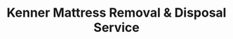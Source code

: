 ---
layout: location.njk
title: Kenner Mattress Removal & Disposal Service
description: New Orleans suburb mattress removal in Kenner with 1M+ mattresses recycled nationwide. Next-day pickup  Skip Waste Pro bulk collection timing - professional service for families, professionals, and diverse community throughout Jefferson Parish.
permalink: /mattress-removal/louisiana/new-orleans/kenner/
city: Kenner
state: Louisiana
stateSlug: louisiana
parentMetro: New Orleans
tier: 3
coordinates:
  lat: 29.9966
  lng: -90.2417
pricing:
  startingPrice: 125
  single: 125
  queen: 155
  king: 180
  boxSpring: 30
neighborhoods:
  - name: Old Kenner
    zipCodes: [70062]
  - name: Rivertown
    zipCodes: [70062]
  - name: Kenner East
    zipCodes: [70065]
  - name: LaSalle
    zipCodes: [70065]
  - name: Veterans Boulevard Corridor
    zipCodes: [70062, 70065]
  - name: Airline Drive
    zipCodes: [70062]
  - name: Jefferson Highway
    zipCodes: [70062]
  - name: West Esplanade
    zipCodes: [70065]
  - name: Duncan Plaza Area
    zipCodes: [70062]
  - name: Laketown
    zipCodes: [70065]
  - name: Roosevelt Boulevard Area
    zipCodes: [70062]
  - name: Williams Boulevard Corridor
    zipCodes: [70065]
  - name: Loyola Drive Area
    zipCodes: [70062]
  - name: Vintage Drive
    zipCodes: [70065]
  - name: Chateau Boulevard
    zipCodes: [70065]
  - name: Power Boulevard
    zipCodes: [70062]
  - name: Joe Yenni Boulevard
    zipCodes: [70065]
  - name: Pontchartrain Boulevard
    zipCodes: [70065]
  - name: 31st Street Area
    zipCodes: [70062]
  - name: Compromise Street Area
    zipCodes: [70062]
zipCodes: [70062, 70065]
recyclingPartners:
  - Waste Pro USA
  - Jefferson Parish Solid Waste
  - River Birch Renewable Energy
  - Louisiana Recycling Network
localRegulations: "Unlike Jefferson Parish's Waste Pro bulk collection which requires advance notice and specific scheduling for mattresses and home furnishings, our independent mattress removal service provides immediate next-day pickup designed around your schedule. We are not affiliated with Waste Pro - we're a private alternative that offers faster, more convenient service without advance notice requirements."
nearbyCities:
  - name: New Orleans
    slug: new-orleans
    distance: 12
    isSuburb: false
  - name: Baton Rouge
    slug: baton-rouge
    distance: 85
    isSuburb: false
  - name: Lafayette
    slug: lafayette
    distance: 135
    isSuburb: false
  - name: Shreveport
    slug: shreveport
    distance: 340
    isSuburb: false
reviews:
  count: 1,234
  featured:
    - text: "These folks were a lifesaver after Hurricane Ida damage! Had two water-damaged mattresses that needed immediate removal while we were dealing with insurance and contractors. Called Thursday morning and they came Friday afternoon exactly as promised. Professional crew, understood the post-storm cleanup challenges we were facing. Fair pricing with no gouging despite high demand. Highly recommend to anyone dealing with storm damage cleanup."
      author: "Maria Santos"
      neighborhood: "Veterans Boulevard Corridor"
    - text: "super convenient service! moved from the quarter to kenner and needed to get rid of my old mattresses before the new ones arrived. waste pro wanted advance notice and scheduling but these guys came next day. crew was respectful and cleaned up the driveway after loading. way easier than dealing with parish waste management."
      author: "Jake T."
      neighborhood: "Old Kenner"
    - text: "Professional service."
      author: "Robert"
      neighborhood: "Rivertown"
faqs:
  - question: "Do you work around hurricane season and weather delays in Kenner?"
    answer: "Absolutely. Louisiana's hurricane season creates unique challenges for waste management and home maintenance. We offer flexible scheduling and understand storm preparation, cleanup periods, and the importance of quick mattress removal during recovery. Service available throughout Jefferson Parish year-round."
  - question: "How is your service different from Waste Pro bulk collection?"
    answer: "We eliminate Waste Pro's advance notice requirements entirely. While Jefferson Parish requires scheduling and advance notice for mattresses and home furnishings, we provide immediate next-day pickup with guaranteed recycling and no coordination needed with municipal waste schedules."
  - question: "Can you navigate Kenner's grid street system efficiently?"
    answer: "Yes. Kenner's well-planned grid system with Veterans Boulevard, Airline Drive, Jefferson Highway, and cross streets like Roosevelt and Williams Boulevards makes efficient service delivery throughout all neighborhoods. Our team knows the area well and can coordinate with local traffic patterns."
  - question: "What's included in your $125 starting price?"
    answer: "Complete mattress removal from your Kenner home, professional transport, and 100% recycling. Additional charges only for stairs ($10/flight) or extended carries over 75 feet from our truck."
  - question: "Do you really recycle every mattress from Kenner?"
    answer: "Yes, 100% guaranteed. We've recycled over 1 million mattresses nationwide. Your Kenner mattress goes to certified facilities where springs become construction steel, foam becomes carpet padding, and fabrics get recycled into new textiles."
  - question: "How quickly can you schedule pickup in Kenner?"
    answer: "Next-day service is standard throughout Jefferson Parish. Book online in 60 seconds or call (720) 263-6094. Most pickups can be arranged within 24 hours, with flexibility for weather delays during storm season."
  - question: "Can you coordinate with post-storm cleanup and insurance work?"
    answer: "Yes, we understand Louisiana's storm recovery needs and can coordinate with contractors, insurance adjusters, and cleanup schedules. We offer flexible timing and understand the urgency of mattress removal during home repairs and restoration work."
  - question: "Do you serve all Kenner neighborhoods and Jefferson Parish areas?"
    answer: "Absolutely. From historic Rivertown to newer developments along Veterans Boulevard, Old Kenner to the airport area - we serve every neighborhood with the same professional service and transparent pricing throughout Jefferson Parish."
schema:
  "@context": "https://schema.org"
  "@type": "LocalBusiness"
  "name": "A Bedder World Kenner"
  "address":
    "@type": "PostalAddress"
    "addressLocality": "Kenner"
    "addressRegion": "Louisiana"
    "addressCountry": "US"
  "geo":
    "@type": "GeoCoordinates"
    "latitude": 29.9966
    "longitude": -90.2417
  "telephone": "720-263-6094"
  "priceRange": "$125-$180"
  "serviceArea": "Kenner, Louisiana"
  "aggregateRating":
    "@type": "AggregateRating"
    "ratingValue": "4.9"
    "reviewCount": "1234"
pageContent:
  heroDescription: "Professional mattress removal in Kenner with next-day pickup throughout Jefferson Parish. We handle everything from pickup to 100% recycling. Book online in 60 seconds and skip Waste Pro advance notice requirements."
  aboutService: |
    <p>Our Kenner mattress removal service works around this New Orleans suburb's unique needs and diverse community. Whether you're a professional commuting to downtown New Orleans, families managing home improvements, or residents dealing with Louisiana's hurricane season challenges, we provide flexible pickup times that fit your Jefferson Parish lifestyle. No waiting for Waste Pro advance notice requirements - we typically schedule next-day service throughout all Kenner neighborhoods.</p>
    
    <p>We understand Kenner's character: Louisiana's sixth-largest city with a diverse population of 66,000+, well-planned grid street system, mix of historic and newer neighborhoods, and a community that includes construction workers, healthcare professionals, hospitality industry workers, and families who value suburban living near New Orleans. Our team serves everything from historic Rivertown to newer developments along Veterans Boulevard, with the reliability that Jefferson Parish's hardworking community expects.</p>
    
    <p>Every pickup includes professional wrapping, transportation, and 100% recycling - no hidden fees or surprise charges. We've designed our service for busy families and professionals who need dependable timing and straightforward pricing. Skip the parish waste management coordination and advance notice requirements - book online in 60 seconds and we'll handle everything else while you focus on work, family, and Louisiana living.</p>
  serviceAreasIntro: "We serve all Kenner neighborhoods and communities with professional mattress removal, from historic areas to growing developments:"
  regulationsCompliance: "Skip all parish waste coordination entirely. As an independent service, we handle pickup, transport, and 100% recycling without any advance notice or scheduling requirements. This means no waiting for Waste Pro appointments or coordinating with Jefferson Parish bulk collection timelines - just book online and we'll handle everything."
  environmentalImpact: |
    <p>Kenner's diverse suburban community values environmental responsibility alongside economic growth and hurricane resilience. Every pickup contributes to our 1+ million mattresses recycled nationwide, keeping beds out of Louisiana landfills while supporting regional sustainability programs that align with Jefferson Parish's commitment to responsible growth and storm recovery preparedness.</p>
    
    <p>Our certified recycling process transforms Kenner mattresses into valuable materials - steel springs become construction materials for hurricane-resistant developments, foam becomes padding for furniture manufacturing, and fabrics enter supply chains supporting Louisiana's diverse economy. This approach serves construction workers, hospitality professionals, and families throughout Jefferson Parish's premier New Orleans suburb.</p>
    
    <p>From Rivertown families to Veterans Boulevard residents, all Kenner customers benefit from guaranteed recycling that keeps mattress materials productive instead of occupying regional landfill space, supporting the community's commitment to environmental stewardship and sustainable suburban growth throughout Jefferson Parish.</p>
  howItWorksScheduling: "Book online in 60 seconds or call (720) 263-6094 to schedule your Kenner pickup. We offer flexible timing including early morning, afternoon, and weekend appointments to coordinate with commuter schedules, family activities, and storm season preparations throughout Jefferson Parish."
  howItWorksService: "Our experienced team handles Kenner's suburban community challenges - navigating the well-planned grid street system, coordinating around storm seasons, working with diverse neighborhood needs, and ensuring efficient mattress removal throughout Jefferson Parish's largest incorporated city."
  howItWorksDisposal: "Your Kenner mattress gets 100% recycled at certified facilities. Springs become construction steel, foam becomes carpet padding, fabrics get processed into new textiles. Every pickup supports our mission of keeping mattresses out of landfills nationwide."
  sidebarStats:
    mattressesRemoved: "5,982"
---
